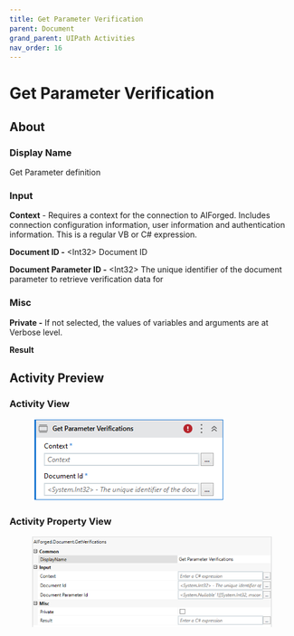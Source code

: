 ```yaml
---
title: Get Parameter Verification
parent: Document
grand_parent: UIPath Activities
nav_order: 16
---
```


# Get Parameter Verification

## About

### Display Name

Get Parameter definition

### Input

**Context** - Requires a context for the connection to AIForged. Includes connection configuration information, user information and authentication information. This is a regular VB or C# expression.

**Document ID -** \<Int32> Document ID

**Document Parameter ID -** \<Int32> The unique identifier of the document parameter to retrieve verification data for

### Misc

**Private -** If not selected, the values of variables and arguments are at Verbose level.

**Result**

## Activity Preview

### Activity View

<figure><img src="../../.gitbook/assets/image (109).png" alt=""><figcaption></figcaption></figure>

### Activity Property View

<figure><img src="../../.gitbook/assets/image (94).png" alt=""><figcaption></figcaption></figure>
